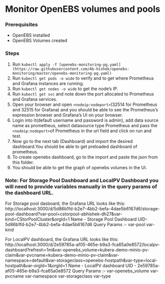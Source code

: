 # Monitor OpenEBS volumes and pools

### Prerequisites
* OpenEBS installed
* OpenEBS Volumes created

### Steps
1. Run `kubectl apply -f [openebs-monitoring-pg.yaml](https://raw.githubusercontent.com/Ab-hishek/openebs-monitoring/master/openebs-monitoring-pg.yaml)`
2. Run `kubectl get pods -o wide` to verify and to get where Prometheus and Grafana instances are running.
3. Run `kubectl get nodes -o wide` to get the node’s IP.
4. Run `kubectl get svc` and note down the port allocated to Prometheus and Grafana services.
5. Open your browser and open `<nodeip:nodeport>`(32514 for Prometheus and 32515 for Grafana) and you should be able to see the Prometheus’s expression browser and Grafana’s UI on your browser.
6. Login into it(default username and password is admin), add data source name as prometheus, select datasource type Prometheus and pass the `<nodeip:nodeport>`of Prometheus in the url field and click on run and test.
7. Now go to the next tab (Dashboard) and import the desired dashboard.You should be able to get preloaded dashboard of prometheus.
8. To create openebs dashboard, go to the import and paste the json from this folder.
9. You should be able to get the graph of openebs volumes in the UI.

### Note: For Storage Pool Dashboard and LocalPV Dashboard you will need to provide variables manually in the query params of the dashboard URL.

For Storage pool dasboard, the Grafana URL looks like this:
http://localhost:3000/d/5d86b1fd-b2e7-4bb2-befa-4dae5b6167d6/storage-pool-dashboard?var-pool=cstorpool-abhishek-dh27&var-kind=CStorPoolCluster&orgId=1
Name - Storage Pool Dashboard
UID- 5d86b1fd-b2e7-4bb2-befa-4dae5b6167d6
Query Params :-
var-pool
var-kind

For LocalPV dashboard, the Grafana URL looks like this:
http://localhost:3000/d/2e59785a-af05-465e-b9a3-fca65a0e8572/localpv-dashboard?refresh=1m&var-openebs_volume=kubera-demo-minio-pv-claim&var-pvcname=kubera-demo-minio-pv-claim&var-namespace=default&var-storageclass=openebs-hostpath&var-type=local-hostpath&var-orgId=1&orgId=1
Name - LocalPV dashboard
UID - 2e59785a-af05-465e-b9a3-fca65a0e8572
Query Params :-
var-openebs_volume
var-pvcname
var-namespace
var-storageclass
var-type
